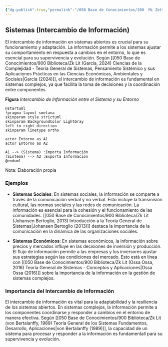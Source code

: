```yaml
---
{"dg-publish":true,"permalink":"/050 Base de Conocimientos/200  Mi Zettelkasten/100 Docencia/Org1/2025/Clase 06 Sistemas, Fundamentos, Propiedades, Principios Básicos/Zk Sistemas (Intercambio de Información)/","tags":["digitalGarden","corrienteEntrada","corrienteSalida"]}
---
```


## Sistemas (Intercambio de Información)

El intercambio de información en sistemas abiertos es crucial para su funcionamiento y adaptación. La información permite a los sistemas ajustar su comportamiento en respuesta a cambios en el entorno, lo que es esencial para su supervivencia y evolución. Según [[050 Base de Conocimientos/900 Biblioteca/Zk Lit (García, 2024) Ciencias de la Complejidad - Teoría General de Sistemas, Pensamiento Sistémico y sus Aplicaciones Prácticas en las Ciencias Económicas, Ambientales y Sociales\|García (2024)]], el intercambio de información es fundamental en sistemas complejos, ya que facilita la toma de decisiones y la coordinación entre componentes.

**Figura**
_Intercambio de Información entre el Sistema y su Entorno_
```plantuml
@startuml
!pragma layout smetana
skinparam style strictuml
skinparam BackgroundColor LightGray
left to right direction
skinparam linetype ortho

actor Entorno as A1
actor Entorno as A2

A1 --> (Sistema) :Importa Información
(Sistema) --> A2 :Exporta Información
@enduml
```
Nota: Elaboración propia

### Ejemplos

- **Sistemas Sociales**: En sistemas sociales, la información se comparte a través de la comunicación verbal y no verbal. Esto incluye la transmisión cultural, las normas sociales y las redes de comunicación. La información es esencial para la cohesión y el funcionamiento de las comunidades. [[050 Base de Conocimientos/900 Biblioteca/Zk Lit (Johansen Bertoglio, 2013) Introducción a la Teoría General de Sistemas\|Johansen Bertoglio (2013)]] destaca la importancia de la comunicación en la dinámica de las organizaciones sociales.

- **Sistemas Económicos**: En sistemas económicos, la información sobre precios y mercados influye en las decisiones de inversión y producción. El flujo de información permite a las empresas y los inversores ajustar sus estrategias según las condiciones del mercado. Esto está en línea con [[050 Base de Conocimientos/900 Biblioteca/Zk Lit (Ossa Ossa, 2016) Teoría General de Sistemas -  Conceptos y Aplicaciones\|Ossa Ossa (2016)]] sobre la importancia de la información en la gestión de sistemas complejos.

### Importancia del Intercambio de Información

El intercambio de información es vital para la adaptabilidad y la resiliencia de los sistemas abiertos. En sistemas complejos, la información permite a los componentes coordinarse y responder a cambios en el entorno de manera efectiva. Según [[050 Base de Conocimientos/900 Biblioteca/Zk Lit (von Bertalanffy, 1989) Teoría General de los Sistemas Fundamentos, Desarrollo, Aplicaciones\|von Bertalanffy (1989)]], la capacidad de un sistema para procesar y responder a la información es fundamentall para su supervivencia y evolución.